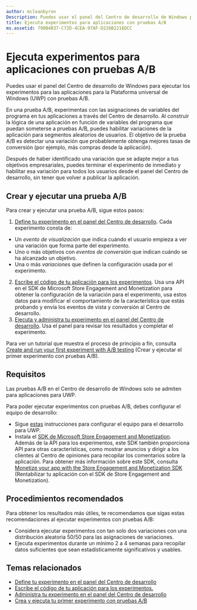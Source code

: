 ```yaml
---
author: mcleanbyron
Description: Puedes usar el panel del Centro de desarrollo de Windows para ejecutar los experimentos para las aplicaciones para la Plataforma universal de Windows (UWP) con pruebas A/B.
title: Ejecuta experimentos para aplicaciones con pruebas A/B
ms.assetid: 790B4B37-C72D-4CEA-97AF-D226B2216DCC
---
```


# Ejecuta experimentos para aplicaciones con pruebas A/B

Puedes usar el panel del Centro de desarrollo de Windows para ejecutar los experimentos para las aplicaciones para la Plataforma universal de Windows (UWP) con pruebas A/B.

En una prueba A/B, experimentas con las asignaciones de variables del programa en tus aplicaciones a través del Centro de desarrollo. Al construir la lógica de una aplicación en función de variables del programa que puedan someterse a pruebas A/B, puedes habilitar variaciones de la aplicación para segmentos aleatorios de usuarios. El objetivo de la prueba A/B es detectar una variación que probablemente obtenga mejores tasas de conversión (por ejemplo, más compras desde la aplicación).

Después de haber identificado una variación que se adapte mejor a tus objetivos empresariales, puedes terminar el experimento de inmediato y habilitar esa variación para todos los usuarios desde el panel del Centro de desarrollo, sin tener que volver a publicar la aplicación.

## Crear y ejecutar una prueba A/B

Para crear y ejecutar una prueba A/B, sigue estos pasos:

1. [Define tu experimento en el panel del Centro de desarrollo](define-your-experiment-in-the-dev-center-dashboard.md). Cada experimento consta de:
  * Un *evento de visualización* que indica cuándo el usuario empieza a ver una variación que forma parte del experimento.
  * Uno o más objetivos con *eventos de conversión* que indican cuándo se ha alcanzado un objetivo.
  * Una o más *variaciones* que definen la configuración usada por el experimento.
2. [Escribe el código de tu aplicación para los experimentos](code-your-experiment-in-your-app.md). Usa una API en el SDK de Microsoft Store Engagement and Monetization para obtener la configuración de la variación para el experimento, usa estos datos para modificar el comportamiento de la característica que estás probando y envía los eventos de vista y conversión al Centro de desarrollo.
3. [Ejecuta y administra tu experimento en el panel del Centro de desarrollo](manage-your-experiment.md). Usa el panel para revisar los resultados y completar el experimento.

Para ver un tutorial que muestra el proceso de principio a fin, consulta [Create and run your first experiment with A/B testing](create-and-run-your-first-experiment-with-a-b-testing.md) (Crear y ejecutar el primer experimento con pruebas A/B).

## Requisitos

Las pruebas A/B en el Centro de desarrollo de Windows solo se admiten para aplicaciones para UWP.

Para poder ejecutar experimentos con pruebas A/B, debes configurar el equipo de desarrollo:

* Sigue [estas](../get-started/get-set-up.md) instrucciones para configurar el equipo para el desarrollo para UWP.
* Instala el [SDK de Microsoft Store Engagement and Monetization](http://aka.ms/store-em-sdk). Además de la API para los experimentos, este SDK también proporciona API para otras características, como mostrar anuncios y dirigir a los clientes al Centro de opiniones para recopilar los comentarios sobre la aplicación. Para obtener más información sobre este SDK, consulta [Monetize your app with the Store Engagement and Monetization SDK](monetize-your-app-with-the-microsoft-store-engagement-and-monetization-sdk.md) (Rentabilizar tu aplicación con el SDK de Store Engagement and Monetization).

## Procedimientos recomendados

Para obtener los resultados más útiles, te recomendamos que sigas estas recomendaciones al ejecutar experimentos con pruebas A/B:

* Considera ejecutar experimentos con tan solo dos variaciones con una distribución aleatoria 50/50 para las asignaciones de variaciones.
* Ejecuta experimentos durante un mínimo 2 a 4 semanas para recopilar datos suficientes que sean estadísticamente significativos y usables.

## Temas relacionados

* [Define tu experimento en el panel del Centro de desarrollo](define-your-experiment-in-the-dev-center-dashboard.md)
* [Escribe el código de tu aplicación para los experimentos.](code-your-experiment-in-your-app.md)
* [Administra tu experimento en el panel del Centro de desarrollo](manage-your-experiment.md)
* [Crea y ejecuta tu primer experimento con pruebas A/B](create-and-run-your-first-experiment-with-a-b-testing.md)


<!--HONumber=May16_HO2-->


